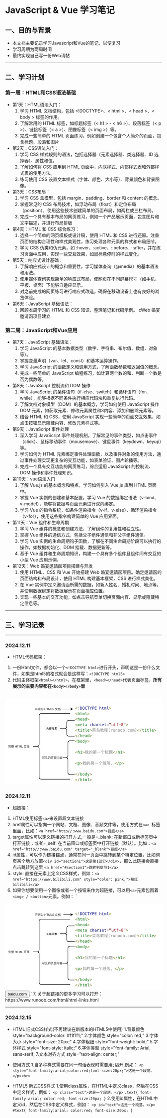 # JavaScript & Vue 学习笔记

## 一、目的与背景
- 本文档主要记录学习Javascript和Vue的笔记，以便复习
- 学习周期为两周时间
- 最终实现自己写一份Web请帖

---

## 二、学习计划

### 第一周：HTML和CSS语法基础
- 第1天：HTML语法入门：
    1. 学习 HTML 文档结构，包括 <!DOCTYPE>、< html >、< head >、< body > 标签的作用。
    2. 了解常用的 HTML 标签，如标题标签（< h1 > - < h6 >）、段落标签（< p >）、链接标签（< a >）、图像标签（< img >）等。
    3. 完成一些简单的 HTML 页面练习，例如创建一个包含个人简介的页面，包含标题、段落和图片
- 第2天：CSS语法入门：
    1. 学习 CSS 样式规则的语法，包括选择器（元素选择器、类选择器、ID 选择器）、属性和值。
    2. 了解如何将 CSS 应用到 HTML 页面中，内联样式、内部样式表和外部样式表的使用方法。
    3. 练习使用 CSS 设置文本样式（字体、颜色、大小等）、背景颜色和背景图像。
- 第3天：CSS布局：
    1. 学习 CSS 盒模型，包括 margin、padding、border 和 content 的概念。
    2. 掌握常见的 CSS 布局技术，如浮动布局（float）和定位布局（position），使用这些技术创建简单的页面布局，如两栏或三栏布局。
    3. 完成一个具有基本布局的网页练习，例如一个产品展示页面，包含图片和文字描述，并进行布局排版
- 第4天：HTML 和 CSS 综合练习：
    1. 选择一个简单的网页模板或设计稿，使用 HTML 和 CSS 进行还原。注重页面的结构合理性和样式美观性，练习处理各种元素的样式和布局细节。
    2. 学习 CSS 伪类和伪元素，如 :hover、:active、::before、::after，并在练习页面中应用，实现一些交互效果，如鼠标悬停时的样式变化。
- 第5天：响应式设计基础：
    1. 了解响应式设计的概念和重要性，学习媒体查询（@media）的基本语法和用法。
    2. 使用媒体查询实现简单的响应式布局，使网页在不同屏幕尺寸（如手机、平板、桌面）下能够自适应显示。
    3. 对之前完成的网页练习进行响应式改造，确保在移动设备上也有良好的浏览体验。
- 第6天：JavaScript 基础语法：
    1. 回顾本周学习的 HTML 和 CSS 知识，整理笔记和代码示例。
    cWeb 婚宴邀请函项目建立
### 第二周：JavaScript和Vue应用
- 第7天：JavaScript 基础语法：
    1. 学习 JavaScript 的基本数据类型（数字、字符串、布尔值、数组、对象等）。
    2. 掌握变量声明（var、let、const）和基本运算操作。
    3. 学习 JavaScript 的函数定义和调用方式，了解函数参数和返回值的概念。
    4. 完成一些简单的 JavaScript 编程练习，如计算两个数的和、判断一个数是否为偶数等。
- 第8天：JavaScript 控制流和 DOM 操作
    1. 学习 JavaScript 的条件语句（if-else、switch）和循环语句（for、while），能够根据不同条件执行相应代码块和重复执行代码。
    2. 了解文档对象模型（DOM）的基本概念，学习如何使用 JavaScript 操作 DOM 元素，如获取元素、修改元素属性和3内容、添加和删除元素等。
    3. 结合 HTML 和 CSS，使用 JavaScript 实现一些简单的页面交互效果，如点击按钮显示隐藏内容、修改元素样式等。
- 第9天：JavaScript 事件处理
    1. 深入学习 JavaScript 事件处理机制，了解常见的事件类型，如点击事件（click）、鼠标移动事件（mousemove）、键盘事件（keydown、keyup）等。
    2. 学习如何为 HTML 元素绑定事件处理函数，以及事件对象的使用方法，通过事件处理实现更复杂的交互功能，如表单验证、图片轮播等。
    3. 完成一个具有交互功能的网页练习，综合运用 JavaScript 的控制流、DOM 操作和事件处理知识。
- 第10天：vue语法入门
    1. 了解 Vue.js 的基本概念和特点，学习如何引入 Vue.js 库到 HTML 页面中。
    2. 掌握 Vue 实例的创建和基本配置，学习 Vue 的数据绑定语法（v-bind、v-model），能够将数据与页面元素进行双向绑定。
    3. 学习 Vue 的指令系统，如条件渲染指令（v-if、v-else）、循环渲染指令（v-for），使用这些指令构建简单的 Vue 应用界面。
- 第11天：Vue 组件和生命周期
    1. 学习 Vue 组件的概念和创建方法，了解组件的复用性和独立性。
    2. 掌握 Vue 组件的通信方式，包括父子组件通信和非父子组件通信。
    3. 学习 Vue 实例的生命周期钩子函数，了解在不同生命周期阶段可以执行的操作，如数据初始化、DOM 挂载、数据更新等。
    4. 基于 Vue 组件和生命周期知识，构建一个具有多个组件且组件间有交互的小型 Vue 应用示例。
- 第12天：Web 婚宴邀请函项目搭建与开发
    1. 使用 HTML、CSS 和 Vue 开始搭建 Web 婚宴邀请函项目。确定邀请函的页面结构和布局设计，使用 HTML 构建基本框架，CSS 进行样式美化。
    2. 在 Vue 实例中定义邀请函所需的数据，如新人姓名、婚礼时间、地点等，并使用数据绑定将数据展示在页面相应位置。
    3. 实现一些基本的交互功能，如点击导航菜单切换页面内容、显示或隐藏特定信息等。
---

## 三、学习记录
---
### 2024.12.11

- HTML代码框架：
1. 一份Html文件，都会以一个`<!DOCTYPE html>`进行开头，声明这是一份什么文件，如果是html5的格式就会是这样写：`<!DOCTYPE html5>`
2. 代码主体框架`<html></html>`，在框架里，`<head></head>`代表页面标签，**所有展示的主要内容都在`<body></body>`里**

![HTML结构](image/image1.png)
---
### 2024.12.11

- 超链接：
1. HTML使用标签` <a> `来设置超文本链接
2. href属性可以指向一个网站、文档、图像、音频文件等，使用方式在`<a> `标签里面，比如：`<a href="http//:www.baidu.com">百度</a>`
3. target属性可以定义链接的打开方式,一般是=_blank: 在新窗口或新标签页中打开链接；或者=_self: 在当前窗口或标签页中打开链接（默认）。比如：`<a href="http//:www.baidu.com" target="_blank">百度</a>`
4. id属性，可以作为链接锚点，通常在同一页面中跳转到某个特定位置，比如网页某个地方放置`<div id="section1">这是第1部分</div>`，那么此链接会直接点击跳转到这里
`<a href="#section1">跳转到章节1</a>`
5. style: 直接在元素上定义CSS样式，例如：`<a href="https://www.bilibili.com" style="color: pink;">粉红bilibili</a>`
6. 如果你想要使用一个图像或者一个按钮来作为超链接，可以用` <a> `元素包围着 `<img> / <button>`元素。例如：
`<a href="https://www.baidu.com">
  <img src="./image/image1.png" alt="示例图片">
  <button>baidu.com</button>
</a>`
7. 关于超链接的更多学习可以打开：https://www.runoob.com/html/html-links.html

---
### 2024.12.15

- HTML 旧式CSS样式(不再建议在新版本的HTML5中使用)
1.背景颜色 style="background-color: #f1f1f1;"
2.字体颜色 style="color: red;"
3.字体大小 style="font-size: 20px;"
4.字体粗细 style="font-weight: bold;"
5.字体样式 style="font-style: italic;"
6.字体类型 style="font-family: Arial, sans-serif;
7.文本对齐方式 style="text-align: center;"
- 使用方式
1.当多种样式需要在同一句话表现时需要用`;`隔开,例如：
`<p style="font-family:arial;color:red;font-size:20px;">这是一个段落。</p><br>`

- HTML5 新式CSS样式
1.使用class属性，在HTML中定义class，然后在CSS中定义样式，例如：
`<p class="text">这是一个段落。</p>`
`.text{
  font-family:arial;
  color:red;
  font-size:20px;
}`
2.使用id属性，在HTML中定义id，然后在CSS中定义样式，例如：
`<p id="text">这是一个段落。</p>`
`#text{
  font-family:arial;
  color:red;
  font-size:20px;
}`
